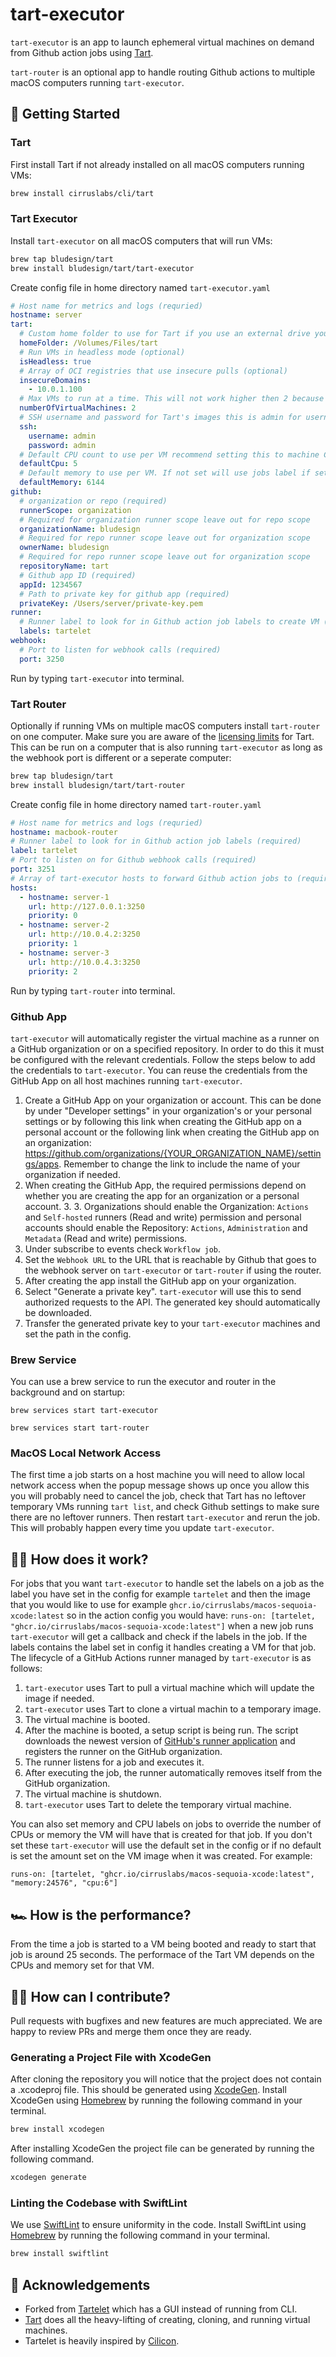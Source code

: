 
# tart-executor

`tart-executor` is an app to launch ephemeral virtual machines on demand from Github action jobs using [Tart](https://github.com/cirruslabs/tart).

`tart-router` is an optional app to handle routing Github actions to multiple macOS computers running `tart-executor`.

## 🚀 Getting Started

### Tart

First install Tart if not already installed on all macOS computers running VMs:

```bash
brew install cirruslabs/cli/tart
```

### Tart Executor

Install `tart-executor` on all macOS computers that will run VMs:

```bash
brew tap bludesign/tart
brew install bludesign/tart/tart-executor
```

Create config file in home directory named `tart-executor.yaml`

```yaml
# Host name for metrics and logs (requried)
hostname: server
tart:
  # Custom home folder to use for Tart if you use an external drive you will need to allow access when the dialog shows up (optional)
  homeFolder: /Volumes/Files/tart
  # Run VMs in headless mode (optional)
  isHeadless: true
  # Array of OCI registries that use insecure pulls (optional)
  insecureDomains:
    - 10.0.1.100
  # Max VMs to run at a time. This will not work higher then 2 because of Apple's EULA and Virtualization.Framework limit (required)
  numberOfVirtualMachines: 2
  # SSH username and password for Tart's images this is admin for username and password
  ssh:
    username: admin
    password: admin
  # Default CPU count to use per VM recommend setting this to machine CPU count/2. If not set will use jobs label if set or images default (optional)
  defaultCpu: 5
  # Default memory to use per VM. If not set will use jobs label if set or images default (optional)
  defaultMemory: 6144
github:
  # organization or repo (required)
  runnerScope: organization
  # Required for organization runner scope leave out for repo scope
  organizationName: bludesign
  # Required for repo runner scope leave out for organization scope
  ownerName: bludesign
  # Required for repo runner scope leave out for organization scope
  repositoryName: tart
  # Github app ID (required)
  appId: 1234567
  # Path to private key for github app (required)
  privateKey: /Users/server/private-key.pem
runner:
  # Runner label to look for in Github action job labels to create VM (required)
  labels: tartelet
webhook:
  # Port to listen for webhook calls (required)
  port: 3250
```

Run by typing `tart-executor` into terminal.

### Tart Router

Optionally if running VMs on multiple macOS computers install `tart-router` on one computer. Make sure you are aware of the [licensing limits](https://tart.run/licensing/) for Tart. This can be run on a computer that is also running `tart-executor` as long as the webhook port is different or a seperate computer:

```bash
brew tap bludesign/tart
brew install bludesign/tart/tart-router
```

Create config file in home directory named `tart-router.yaml`

```yaml
# Host name for metrics and logs (requried)
hostname: macbook-router
# Runner label to look for in Github action job labels (required)
label: tartelet
# Port to listen on for Github webhook calls (required)
port: 3251
# Array of tart-executor hosts to forward Github action jobs to (required)
hosts:
  - hostname: server-1
    url: http://127.0.0.1:3250
    priority: 0
  - hostname: server-2
    url: http://10.0.4.2:3250
    priority: 1
  - hostname: server-3
    url: http://10.0.4.3:3250
    priority: 2
```

Run by typing `tart-router` into terminal.

### Github App

`tart-executor` will automatically register the virtual machine as a runner on a GitHub organization or on a specified repository. In order to do this it must be configured with the relevant credentials. Follow the steps below to add the credentials to `tart-executor`. You can reuse the credentials from the GitHub App on all host machines running `tart-executor`.

1. Create a GitHub App on your organization or account. This can be done by under "Developer settings" in your organization's or your personal settings or by following this link when creating the GitHub app on a personal account or the following link when creating the GitHub app on an organization: https://github.com/organizations/{YOUR_ORGANIZATION_NAME}/settings/apps. Remember to change the link to include the name of your organization if needed.
2. When creating the GitHub App, the required permissions depend on whether you are creating the app for an organization or a personal account. 3. 3. Organizations should enable the Organization: `Actions` and `Self-hosted` runners (Read and write) permission and personal accounts should enable the Repository: `Actions`, `Administration` and `Metadata` (Read and write) permissions.
4. Under subscribe to events check `Workflow job`.
5. Set the `Webhook URL` to the URL that is reachable by Github that goes to the webhook server on `tart-executor` or `tart-router` if using the router.
6. After creating the app install the GitHub app on your organization.
7. Select "Generate a private key". `tart-executor` will use this to send authorized requests to the API. The generated key should automatically be downloaded.
8. Transfer the generated private key to your `tart-executor` machines and set the path in the config.


### Brew Service

You can use a brew service to run the executor and router in the background and on startup:

`brew services start tart-executor`

`brew services start tart-router`

### MacOS Local Network Access

The first time a job starts on a host machine you will need to allow local network access when the popup message shows up once you allow this you will probably need to cancel the job, check that Tart has no leftover temporary VMs running `tart list`, and check Github settings to make sure there are no leftover runners. Then restart `tart-executor` and rerun the job. This will probably happen every time you update `tart-executor`.

## 👨‍🔧 How does it work?

For jobs that you want `tart-executor` to handle set the labels on a job as the label you have set in the config for example `tartelet` and then the image that you would like to use for example `ghcr.io/cirruslabs/macos-sequoia-xcode:latest` so in the action config you would have: `runs-on: [tartelet, "ghcr.io/cirruslabs/macos-sequoia-xcode:latest"]` when a new job runs `tart-executor` will get a callback and check if the labels in the job. If the labels contains the label set in config it handles creating a VM for that job. The lifecycle of a GitHub Actions runner managed by `tart-executor` is as follows:

1. `tart-executor` uses Tart to pull a virtual machine which will update the image if needed.
1. `tart-executor` uses Tart to clone a virtual machin to a temporary image.
2. The virtual machine is booted.
3. After the machine is booted, a setup script is being run. The script downloads the newest version of [GitHub's runner application](https://docs.github.com/en/actions/hosting-your-own-runners/adding-self-hosted-runners) and registers the runner on the GitHub organization.
4. The runner listens for a job and executes it.
5. After executing the job, the runner automatically removes itself from the GitHub organization.
6. The virtual machine is shutdown.
7. `tart-executor` uses Tart to delete the temporary virtual machine.

You can also set memory and CPU labels on jobs to override the number of CPUs or memory the VM will have that is created for that job. If you don't set these `tart-executor` will use the default set in the config or if no default is set the amount set on the VM image when it was created. For example:

`runs-on: [tartelet, "ghcr.io/cirruslabs/macos-sequoia-xcode:latest", "memory:24576", "cpu:6"]`

## 🏎 How is the performance?

From the time a job is started to a VM being booted and ready to start that job is around 25 seconds. The performace of the Tart VM depends on the CPUs and memory set for that VM.

## 👩‍💻 How can I contribute?

Pull requests with bugfixes and new features are much appreciated. We are happy to review PRs and merge them once they are ready.

### Generating a Project File with XcodeGen

After cloning the repository you will notice that the project does not contain a .xcodeproj file. This should be generated using [XcodeGen](https://github.com/yonaskolb/XcodeGen). Install XcodeGen using [Homebrew](https://brew.sh) by running the following command in your terminal.

```bash
brew install xcodegen
```

After installing XcodeGen the project file can be generated by running the following command.

```bash
xcodegen generate
```

### Linting the Codebase with SwiftLint

We use [SwiftLint](https://github.com/realm/SwiftLint) to ensure uniformity in the code. Install SwiftLint using [Homebrew](https://brew.sh) by running the following command in your terminal.

```bash
brew install swiftlint
```

## 🙏 Acknowledgements

- Forked from [Tartelet](https://github.com/shapehq/tartelet) which has a GUI instead of running from CLI.
- [Tart](https://github.com/cirruslabs/tart) does all the heavy-lifting of creating, cloning, and running virtual machines.
- Tartelet is heavily inspired by [Cilicon](https://github.com/traderepublic/Cilicon).